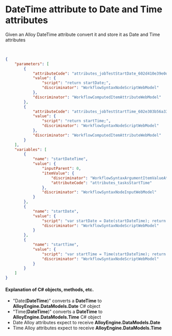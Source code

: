 # DateTime attribute to Date and Time attributes

Given an Alloy DateTime attribute convert it and store it as Date and Time attributes

<br/>


```json
{
    "parameters": [
        {
            "attributeCode": "attributes_jobTestStartDate_602d410e39e0d6006a9546f1",
            "value": {
                "script": "return startDate;",
                "discriminator": "WorkflowSyntaxNodeScriptWebModel"
            },
            "discriminator": "WorkflowComputedItemAttributeWebModel"
        },
        {
            "attributeCode": "attributes_jobTestStartTime_602e303b56a33800665c406e",
            "value": {
                "script": "return startTime;",
                "discriminator": "WorkflowSyntaxNodeScriptWebModel"
            },
            "discriminator": "WorkflowComputedItemAttributeWebModel"
        }
    ],
    "variables": [
        {
            "name": "startDateTime",
            "value": {
                "inputParent": 0,
                "itemValue": {
                    "discriminator": "WorkflowSyntaxArgumentItemValueAttributeWebModel",
                    "attributeCode": "attributes_tasksStartTime"
                },
                "discriminator": "WorkflowSyntaxNodeInputWebModel"
            }
        },
        {
            "name": "startDate",
            "value": {
                "script": "var startDate = Date(startDateTime); return startDate;",
                "discriminator": "WorkflowSyntaxNodeScriptWebModel"
            }
        },
        {
            "name": "startTime",
            "value": {
                "script": "var startTime = Time(startDateTime); return startTime;",
                "discriminator": "WorkflowSyntaxNodeScriptWebModel"
            }
        }
    ]
}
```
#### Explanation of C# objects, methods, etc.
- "Date(**DateTime**)" converts a **DateTime** to **AlloyEngine.DataModels.Date** C# object
- "Time(**DateTime**)" converts a **DateTime** to **AlloyEngine.DataModels.Time** C# object
- Date Alloy attributes expect to receive **AlloyEngine.DataModels.Date**
- Time Alloy attributes expect to receive **AlloyEngine.DataModels.Time**
